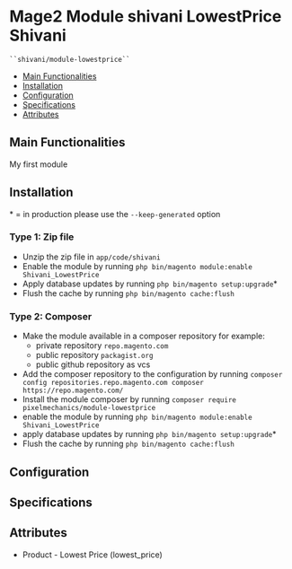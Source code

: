 # Mage2 Module shivani LowestPrice Shivani

    ``shivani/module-lowestprice``

 - [Main Functionalities](#markdown-header-main-functionalities)
 - [Installation](#markdown-header-installation)
 - [Configuration](#markdown-header-configuration)
 - [Specifications](#markdown-header-specifications)
 - [Attributes](#markdown-header-attributes)


## Main Functionalities
My first module

## Installation
\* = in production please use the `--keep-generated` option

### Type 1: Zip file

 - Unzip the zip file in `app/code/shivani`
 - Enable the module by running `php bin/magento module:enable Shivani_LowestPrice`
 - Apply database updates by running `php bin/magento setup:upgrade`\*
 - Flush the cache by running `php bin/magento cache:flush`

### Type 2: Composer

 - Make the module available in a composer repository for example:
    - private repository `repo.magento.com`
    - public repository `packagist.org`
    - public github repository as vcs
 - Add the composer repository to the configuration by running `composer config repositories.repo.magento.com composer https://repo.magento.com/`
 - Install the module composer by running `composer require pixelmechanics/module-lowestprice`
 - enable the module by running `php bin/magento module:enable Shivani_LowestPrice`
 - apply database updates by running `php bin/magento setup:upgrade`\*
 - Flush the cache by running `php bin/magento cache:flush`


## Configuration




## Specifications




## Attributes

 - Product - Lowest Price (lowest_price)

